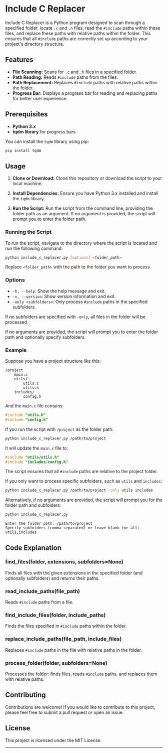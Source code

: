 
# Include C Replacer

Include C Replacer is a Python program designed to scan through a specified folder, locate `.c` and `.h` files, read the `#include` paths within these files, and replace these paths with relative paths within the folder. This ensures that all `#include` paths are correctly set up according to your project's directory structure.

## Features

- **File Scanning:** Scans for `.c` and `.h` files in a specified folder.
- **Path Reading:** Reads `#include` paths from the files.
- **Path Replacement:** Replaces `#include` paths with relative paths within the folder.
- **Progress Bar:** Displays a progress bar for reading and replacing paths for better user experience.

## Prerequisites

- **Python 3.x**
- **tqdm library** for progress bars

You can install the `tqdm` library using pip:

```sh
pip install tqdm
```

## Usage

1. **Clone or Download:**
   Clone this repository or download the script to your local machine.
   
2. **Install Dependencies:**
   Ensure you have Python 3.x installed and install the `tqdm` library.

3. **Run the Script:**
   Run the script from the command line, providing the folder path as an argument. If no argument is provided, the script will prompt you to enter the folder path.

### Running the Script

To run the script, navigate to the directory where the script is located and run the following command:

```sh
python include_c_replacer.py [options] <folder_path>
```

Replace `<folder_path>` with the path to the folder you want to process.

### Options

- `-h, --help`: Show the help message and exit.
- `-v, --version`: Show version information and exit.
- `-only <subfolders>`: Only process `#include` paths in the specified subfolders.

If no subfolders are specified with `-only`, all files in the folder will be processed.

If no arguments are provided, the script will prompt you to enter the folder path and optionally specify subfolders.

### Example

Suppose you have a project structure like this:

```
/project
    main.c
    utils/
        utils.c
        utils.h
    includes/
        config.h
```

And the `main.c` file contains:

```c
#include "utils.h"
#include "config.h"
```

If you run the script with `/project` as the folder path:

```sh
python include_c_replacer.py /path/to/project
```

It will update the `main.c` file to:

```c
#include "utils/utils.h"
#include "includes/config.h"
```

The script ensures that all `#include` paths are relative to the project folder.

If you only want to process specific subfolders, such as `utils` and `includes`:

```sh
python include_c_replacer.py /path/to/project -only utils includes
```

Alternatively, if no arguments are provided, the script will prompt you for the folder path and subfolders:

```sh
python include_c_replacer.py
```

```
Enter the folder path: /path/to/project
Specify subfolders (comma separated) or leave blank for all: utils,includes
```

## Code Explanation

### find_files(folder, extensions, subfolders=None)

Finds all files with the given extensions in the specified folder (and optionally subfolders) and returns their paths.

### read_include_paths(file_path)

Reads `#include` paths from a file.

### find_include_files(folder, include_paths)

Finds the files specified in `#include` paths within the folder.

### replace_include_paths(file_path, include_files)

Replaces `#include` paths in the file with relative paths in the folder.

### process_folder(folder, subfolders=None)

Processes the folder: finds files, reads `#include` paths, and replaces them with relative paths.

## Contributing

Contributions are welcome! If you would like to contribute to this project, please feel free to submit a pull request or open an issue.

## License

This project is licensed under the MIT License.

---

